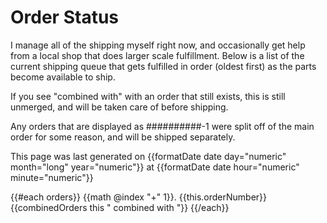 # Order Status

I manage all of the shipping myself right now, and occasionally get help from a local shop that does larger scale fulfillment. Below is a list of the current shipping queue that gets fulfilled in order (oldest first) as the parts become available to ship.

If you see "combined with" with an order that still exists, this is still unmerged, and will be taken care of before shipping. 

Any orders that are displayed as ##########-1 were split off of the main order for some reason, and will be shipped separately.

This page was last generated on {{formatDate date day="numeric" month="long" year="numeric"}} at {{formatDate date hour="numeric" minute="numeric"}}

{{#each orders}}
 {{math @index "+" 1}}. {{this.orderNumber}}{{combinedOrders this " combined with "}}
{{/each}}